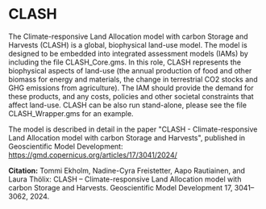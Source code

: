 # CLASH
The Climate-responsive Land Allocation model with carbon Storage and Harvests (CLASH) is a global, biophysical land-use model. The model is designed to be embedded into integrated assessment models (IAMs) by including the file CLASH_Core.gms. In this role, CLASH represents the biophysical aspects of land-use (the annual production of food and other biomass for energy and materials, the change in terrestrial CO2 stocks and GHG emissions from agriculture). The IAM should provide the demand for these products, and any costs, policies and other societal constraints that affect land-use. CLASH can be also run stand-alone, please see the file CLASH_Wrapper.gms for an example.

The model is described in detail in the paper "CLASH - Climate-responsive Land Allocation model with carbon Storage and Harvests", published in Geoscientific Model Development: https://gmd.copernicus.org/articles/17/3041/2024/

**Citation:**
Tommi Ekholm, Nadine-Cyra Freistetter, Aapo Rautiainen, and Laura Thölix:
CLASH – Climate-responsive Land Allocation model with carbon Storage and Harvests.
Geoscientific Model Development 17, 3041–3062, 2024.
